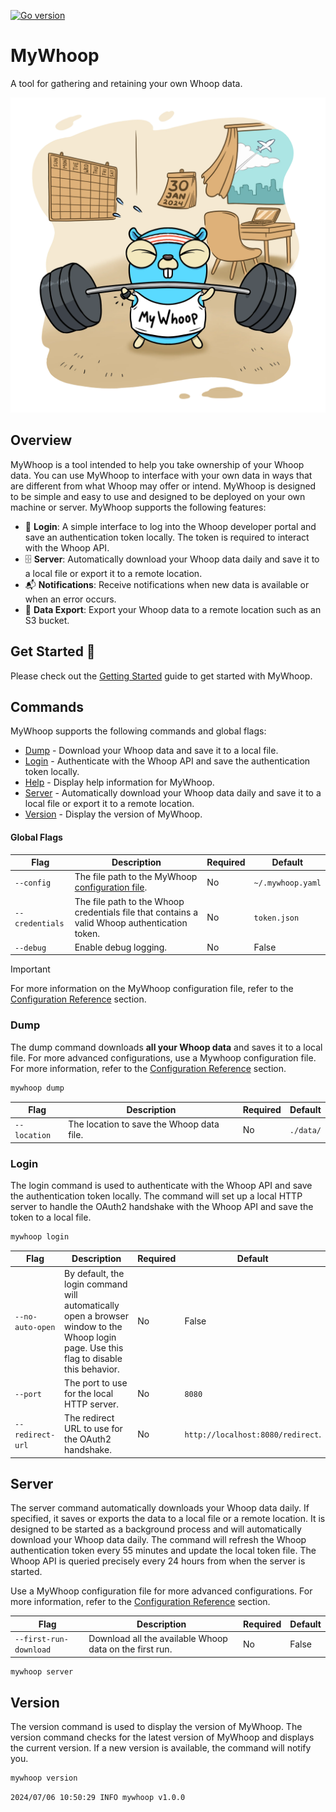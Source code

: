 
[![Go version](https://img.shields.io/github/go-mod/go-version/karl-cardenas-coding/go-lambda-cleanup)](https://golang.org/dl/)

# MyWhoop 

A tool for gathering and retaining your own Whoop data. 

<p align="center">
  <img src="/static/images/logo.webp" alt="drawing" width="600"/>
</p>

## Overview

MyWhoop is a tool intended to help you take ownership of your Whoop data. You can use MyWhoop to interface with your own data in ways that are different from what Whoop may offer or intend.  MyWhoop is designed to be simple and easy to use and designed to be deployed on your own machine or server. MyWhoop supports the following features:

- 🔐 **Login**: A simple interface to log into the Whoop developer portal and save an authentication token locally. The token is required to interact with the Whoop API.
- 🗄️ **Server**: Automatically download your Whoop data daily and save it to a local file or export it to a remote location.
- 📬 **Notifications**: Receive notifications when new data is available or when an error occurs.
- 💾 **Data Export**: Export your Whoop data to a remote location such as an S3 bucket.

## Get Started 🚀

Please check out the [Getting Started](/docs/get-started.md) guide to get started with MyWhoop.


## Commands

MyWhoop supports the following commands and global flags:

- [Dump](#dump) - Download your Whoop data and save it to a local file.
- [Login](#login) - Authenticate with the Whoop API and save the authentication token locally.
- [Help](#help) - Display help information for MyWhoop.
- [Server](#server) - Automatically download your Whoop data daily and save it to a local file or export it to a remote location.
- [Version](#version) - Display the version of MyWhoop.

#### Global Flags

| Flag | Description | Required | Default |
|---|----|---|---|
| `--config` | The file path to the MyWhoop [configuration file](./docs/configuration_reference.md). | No | `~/.mywhoop.yaml` |
| `--credentials` | The file path to the Whoop credentials file that contains a valid Whoop authentication token. | No | `token.json` |
| `--debug` | Enable debug logging. | No | False |


> [!IMPORTANT]
> For more information on the MyWhoop configuration file, refer to the [Configuration Reference](./docs/configuration_reference.md) section.



### Dump

The dump command downloads **all your Whoop data** and saves it to a local file. For more advanced configurations, use a Mywhoop configuration file. For more information, refer to the [Configuration Reference](./docs/configuration_reference.md) section.

```bash
mywhoop dump
```

| Flag | Description | Required | Default |
|---|----|---|---|
| `--location` | The location to save the Whoop data file. | No | `./data/` |


### Login

The login command is used to authenticate with the Whoop API and save the authentication token locally. The command will set up a local HTTP server to handle the OAuth2 handshake with the Whoop API and save the token to a local file.

```bash
mywhoop login
```

| Flag | Description | Required | Default |
|---|----|---|---|
| `--no-auto-open` | By default, the login command will automatically open a browser window to the Whoop login page. Use this flag to disable this behavior. | No | False |
| `--port` | The port to use for the local HTTP server. | No | `8080` |
| `--redirect-url` | The redirect URL to use for the OAuth2 handshake. | No | `http://localhost:8080/redirect`. |



## Server

The server command automatically downloads your Whoop data daily. If specified, it saves or exports the data to a local file or a remote location. It is designed to be started as a background process and will automatically download your Whoop data daily. The command will refresh the Whoop authentication token every 55 minutes and update the local token file. The Whoop API is queried precisely every 24 hours from when the server is started.   

Use a MyWhoop configuration file for more advanced configurations. For more information, refer to the [Configuration Reference](./docs/configuration_reference.md) section.


| Flag | Description | Required | Default |
|---|----|---|---|
| `--first-run-download` | Download all the available Whoop data on the first run. | No | False |


```bash
mywhoop server
```


## Version

The version command is used to display the version of MyWhoop. The version command checks for the latest version of MyWhoop and displays the current version. If a new version is available, the command will notify you.


```bash
mywhoop version
```
```
2024/07/06 10:50:29 INFO mywhoop v1.0.0
```

